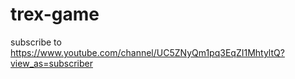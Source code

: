 # trex-game
subscribe to https://www.youtube.com/channel/UC5ZNyQm1pq3EqZI1MhtyltQ?view_as=subscriber

